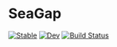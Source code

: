 # SeaGap

[![Stable](https://img.shields.io/badge/docs-stable-blue.svg)](https://f-tommy.github.io/SeaGap.jl/stable/)
[![Dev](https://img.shields.io/badge/docs-dev-blue.svg)](https://f-tommy.github.io/SeaGap.jl/dev/)
[![Build Status](https://github.com/f-tommy/SeaGap.jl/actions/workflows/CI.yml/badge.svg?branch=main)](https://github.com/f-tommy/SeaGap.jl/actions/workflows/CI.yml?query=branch%3Amain)
